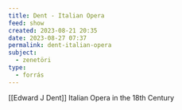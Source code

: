 ```yaml
---
title: Dent - Italian Opera
feed: show
created: 2023-08-21 20:35
date: 2023-08-27 07:37
permalink: dent-italian-opera
subject:
  - zenetöri
type:
  - forrás
---
```


[[Edward J Dent]] Italian Opera in the 18th Century